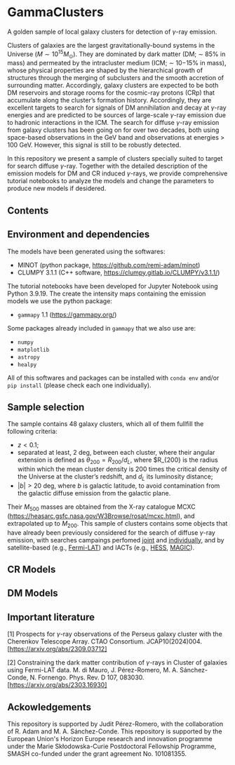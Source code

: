 # GammaClusters
A golden sample of local galaxy clusters for detection of $\gamma$-ray emission.

Clusters of galaxies are the largest gravitationally-bound systems in the Universe ($M\sim 10^{15} M_{\odot}$). They are dominated by dark matter (DM; ∼ 85% in mass) and permeated by the intracluster medium (ICM; ∼ 10−15% in mass), whose physical properties are shaped by the hierarchical growth of structures through the merging of subclusters and the smooth accretion of surrounding matter. Accordingly, galaxy clusters are expected to be both DM reservoirs and storage rooms for the cosmic-ray protons (CRp) that accumulate along the cluster’s formation
history. Accordingly, they are excellent targets to search for signals of DM annihilation and decay at $\gamma$-ray energies and are predicted to be sources of large-scale $\gamma$-ray emission due to hadronic interactions in the ICM. The search for diffuse $\gamma$-ray emission from galaxy clusters has been going on for over two decades, both using space-based observations in the GeV band and observations at energies > 100 GeV. However, this signal is still to be robustly detected.

In this repository we present a sample of clusters specially suited to target for search diffuse $\gamma$-ray. Together with the detailed description of the emission models for DM and CR induced 
$\gamma$-rays, we provide comprehensive tutorial notebooks to analyze the models and change the parameters to produce new models if desidered.

## Contents


## Environment and dependencies
The models have been generated using the softwares:
- MINOT (python package, https://github.com/remi-adam/minot)
- CLUMPY 3.1.1 (C++ software, https://clumpy.gitlab.io/CLUMPY/v3.1.1/)

The tutorial notebooks have been developed for Jupyter Notebook using Python 3.9.19. The create the intensity maps containing the emission models we use the python package:
- `gammapy` 1.1 (https://gammapy.org/)

Some packages already included in `gammapy` that we also use are:
- `numpy`
- `matplotlib`
- `astropy`
- `healpy`

All of this softwares and packages can be installed with `conda env` and/or `pip install` (please check each one individually).

## Sample selection
The sample contains 48 galaxy clusters, which all of them fullfill the following criteria:
- $z<0.1$;
- separated at least, 2 deg, between each cluster, where their angular extension is defined as $\theta_{200} = R_{200}/d_L$, where $R_{200} is the radius within which the mean cluster density is 200 times the critical density of the Universe at the cluster’s redshift, and $d_{L}$ its luminosity distance;
- $|b|> 20$ deg, where $b$ is galactic latitude, to avoid contamination from the galactic diffuse emission from the galactic plane.

Their $M_{500}$ masses are obtained from the X-ray catalogue MCXC (https://heasarc.gsfc.nasa.gov/W3Browse/rosat/mcxc.html), and extrapolated up to $M_{200}$. This sample of clusters contains some objects that have already been previously considered for the search of diffuse $\gamma$-ray emission, with searches campaings perfomed [joint](https://arxiv.org/abs/1308.5654) and [individually](https://arxiv.org/abs/1510.00004), and by satellite-based (e.g., [Fermi-LAT](https://arxiv.org/abs/1507.08995)) and IACTs (e.g., [HESS](https://arxiv.org/abs/1205.5283), [MAGIC](https://arxiv.org/abs/1806.11063)). 

## CR Models

## DM Models

## Important literature
[1] Prospects for $\gamma$-ray observations of the Perseus galaxy cluster with the Cherenkov Telescope Array. CTAO Consortium. JCAP10(2024)004. [https://arxiv.org/abs/2309.03712]

[2] Constraining the dark matter contribution of $\gamma$-rays in Cluster of galaxies using Fermi-LAT data. M. di Mauro, J. Pérez-Romero, M. A. Sánchez-Conde, N. Fornengo. Phys. Rev. D 107, 083030. [https://arxiv.org/abs/2303.16930]

## Ackowledgements
This repository is supported by Judit Pérez-Romero, with the collaboration of R. Adam and M. A. Sánchez-Conde. This repository is supported by the European Union's Horizon Europe research and innovation programme under the Marie Skłodowska-Curie Postdoctoral Fellowship Programme, SMASH co-funded under the grant agreement No. 101081355.
